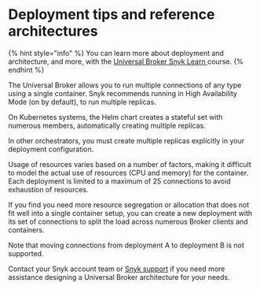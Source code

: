 # Deployment tips and reference architectures

{% hint style="info" %}
You can learn more about deployment and architecture, and more, with the [Universal Broker Snyk Learn ](https://learn.snyk.io/lesson/universal-broker/#3f799f7f-58a9-4225-53fb-9cc5b6913920)course.
{% endhint %}

The Universal Broker allows you to run multiple connections of any type using a single container. Snyk recommends running in High Availability Mode (on by default), to run multiple replicas.

On Kubernetes systems, the Helm chart creates a stateful set with numerous members, automatically creating multiple replicas.

In other orchestrators, you must create multiple replicas explicitly in your deployment configuration.

Usage of resources varies based on a number of factors, making it difficult to model the actual use of resources (CPU and memory) for the container. Each deployment is limited to a maximum of 25 connections to avoid exhaustion of resources.

If you find you need more resource segregation or allocation that does not fit well into a single container setup, you can create a new deployment with its set of connections to split the load across numerous Broker clients and containers.

Note that moving connections from deployment A to deployment B is not supported.

Contact your Snyk account team or [Snyk support](https://support.snyk.io/s/) if you need more assistance designing a Universal Broker architecture for your needs.
